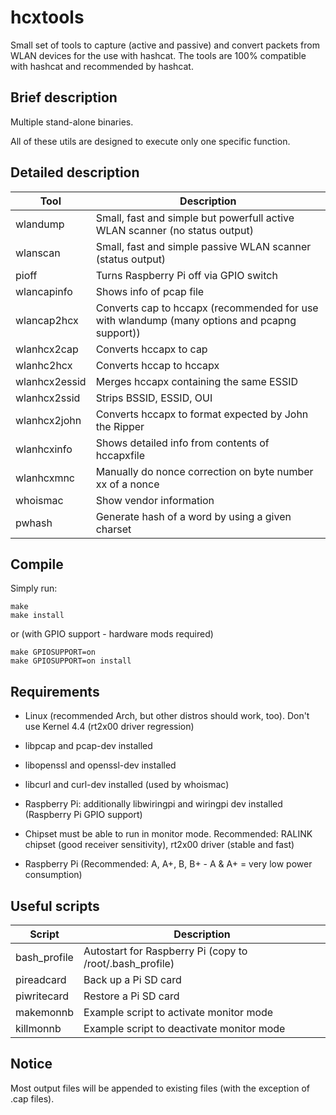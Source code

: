 hcxtools
==============

Small set of tools to capture (active and passive) and convert packets from WLAN devices
for the use with hashcat. The tools are 100% compatible with hashcat
and recommended by hashcat.

Brief description
--------------

Multiple stand-alone binaries.

All of these utils are designed to execute only one specific function.


Detailed description
--------------

| Tool          | Description                                                                                         |
| ------------- | --------------------------------------------------------------------------------------------------- |
| wlandump      | Small, fast and simple but powerfull active WLAN scanner (no status output)                         |
| wlanscan      | Small, fast and simple passive WLAN scanner (status output)                                         |
| pioff         | Turns Raspberry Pi off via GPIO switch                                                              |
| wlancapinfo   | Shows info of pcap file                                                                             |
| wlancap2hcx   | Converts cap to hccapx (recommended for use with wlandump (many options and pcapng support))        |
| wlanhcx2cap   | Converts hccapx to cap                                                                              |
| wlanhc2hcx    | Converts hccap to hccapx                                                                            |
| wlanhcx2essid | Merges hccapx containing the same ESSID                                                             |
| wlanhcx2ssid  | Strips BSSID, ESSID, OUI                                                                            |
| wlanhcx2john  | Converts hccapx to format expected by John the Ripper                                               |
| wlanhcxinfo   | Shows detailed info from contents of hccapxfile                                                     |
| wlanhcxmnc    | Manually do nonce correction on byte number xx of a nonce                                           |
| whoismac      | Show vendor information                                                                             |
| pwhash        | Generate hash of a word by using a given charset                                                    |


Compile
--------------

Simply run:

```
make
make install
```

or (with GPIO support - hardware mods required)

```
make GPIOSUPPORT=on
make GPIOSUPPORT=on install
```


Requirements
--------------

* Linux (recommended Arch, but other distros should work, too). Don't use Kernel 4.4 (rt2x00 driver regression)

* libpcap and pcap-dev installed

* libopenssl and openssl-dev installed

* libcurl and curl-dev installed (used by whoismac)

* Raspberry Pi: additionally libwiringpi and wiringpi dev installed (Raspberry Pi GPIO support)

* Chipset must be able to run in monitor mode. Recommended: RALINK chipset (good receiver sensitivity), rt2x00 driver (stable and fast)

* Raspberry Pi (Recommended: A, A+, B, B+ - A & A+ = very low power consumption)


Useful scripts
--------------

| Script       | Description                                              |
| ------------ | -------------------------------------------------------- |
| bash_profile | Autostart for Raspberry Pi (copy to /root/.bash_profile) |
| pireadcard   | Back up a Pi SD card                                     |
| piwritecard  | Restore a Pi SD card                                     |
| makemonnb    | Example script to activate monitor mode                  |
| killmonnb    | Example script to deactivate monitor mode                |


Notice
--------------

Most output files will be appended to existing files (with the exception of .cap files).

